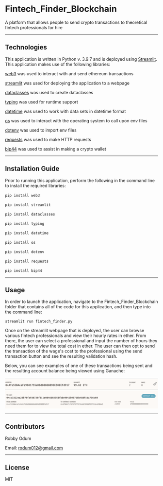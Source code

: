 # Fintech_Finder_Blockchain
A platform that allows people to send crypto transactions to theoretical fintech professionals for hire

---

## Technologies

This application is written in Python v. 3.9.7 and is deployed using [Streamlit](https://docs.streamlit.io/). This application makes use of
the following libraries:


[web3](https://web3py.readthedocs.io/en/stable/) was used to interact with and send ethereum transactions

[streamlit](https://docs.streamlit.io/) was used for deploying the application to a webpage

[dataclasses](https://docs.python.org/3/library/dataclasses.html) was used to create dataclasses

[typing](https://docs.python.org/3/library/typing.html) was used for runtime support

[datetime](https://docs.python.org/3/library/datetime.html) was used to work with data sets in datetime format

[os](https://docs.python.org/3/library/os.html) was used to interact with the operating system to call upon env files

[dotenv](https://pypi.org/project/python-dotenv/) was used to import env files

[requests](https://pypi.org/project/requests/) was used to make HTTP requests

[bip44](https://pypi.org/project/bip44/) was used to assist in making a crypto wallet

---

## Installation Guide

Prior to running this application, perform the following in the command line to install the required libraries:

`pip install web3`

`pip install streamlit`

`pip install dataclasses`

`pip install typing`

`pip install datetime`

`pip install os`

`pip install dotenv`

`pip install requests`

`pip install bip44`

---

## Usage

In order to launch the application, navigate to the Fintech_Finder_Blockchain folder that contains all of the code for this application, and then type into the command line:

```
streamlit run fintech_finder.py
```

Once on the streamlit webpage that is deployed, the user can browse various fintech professionals and view their hourly rates in ether. From there, the user can select a professional and input the number of hours they need them for to view the total cost in ether. The user can then opt to send the transaction of the wage's cost to the professional using the send transaction button and see the resulting validation hash.

Below, you can see examples of one of these transactions being sent and the resulting account balance being viewed using Ganache: 

![Account_ex](Images/address_ex.png)
![Transaction_ex](Images/transaction_ex.png)

---

## Contributors

Robby Odum

Email: rodum012@gmail.com

---

## License

MIT
